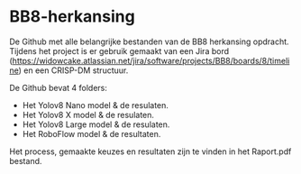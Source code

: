 # BB8-herkansing
De Github met alle belangrijke bestanden van de BB8 herkansing opdracht.
Tijdens het project is er gebruik gemaakt van een Jira bord (https://widowcake.atlassian.net/jira/software/projects/BB8/boards/8/timeline)
en een CRISP-DM structuur.

De Github bevat 4 folders:

- Het Yolov8 Nano model & de resulaten.
- Het Yolov8 X model & de resulaten.
- Het Yolov8 Large model & de resulaten.
- Het RoboFlow model & de resultaten.

Het process, gemaakte keuzes en resultaten zijn te vinden in het Raport.pdf bestand.
